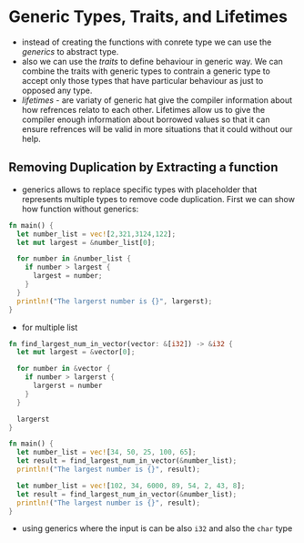 # Generic Types, Traits, and Lifetimes

- instead of creating the functions with conrete type we can use the _generics_ to abstract type.
- also we can use the _traits_ to define behaviour in generic way. We can combine the traits with generic types to contrain a generic type to accept only those types that have particular behaviour as just to opposed any type.
- _lifetimes_ - are variaty of generic hat give the compiler information about how refrences relato to each other. Lifetimes allow us to give the compiler enough information about borrowed values so that it can ensure refrences will be valid in more situations that it could without our help.

## Removing Duplication by Extracting a function

- generics allows to replace specific types with placeholder that represents multiple types to remove code duplication. First we can show how function without generics:

```rust
fn main() {
  let number_list = vec![2,321,3124,122];
  let mut largest = &number_list[0];

  for number in &number_list {
    if number > largest {
      largest = number;
    }
  }
  println!("The largerst number is {}", largerst);
}
```

- for multiple list

```rust
fn find_largest_num_in_vector(vector: &[i32]) -> &i32 {
  let mut largest = &vector[0];

  for number in &vector {
    if number > largerst {
      largerst = number
    }
  }

  largerst
}

fn main() {
  let number_list = vec![34, 50, 25, 100, 65];
  let result = find_largest_num_in_vector(&number_list);
  println!("The largest number is {}", result);

  let number_list = vec![102, 34, 6000, 89, 54, 2, 43, 8];
  let result = find_largest_num_in_vector(&number_list);
  println!("The largest number is {}", result);
}
```

- using generics where the input is can be also `i32` and also the `char` type

```rust

```
